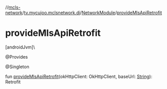 //[mcls-network](../../../index.md)/[tv.mycujoo.mclsnetwork.di](../index.md)/[NetworkModule](index.md)/[provideMlsApiRetrofit](provide-mls-api-retrofit.md)

# provideMlsApiRetrofit

[androidJvm]\

@Provides

@Singleton

fun [provideMlsApiRetrofit](provide-mls-api-retrofit.md)(okHttpClient: OkHttpClient, baseUrl: [String](https://kotlinlang.org/api/latest/jvm/stdlib/kotlin/-string/index.html)): Retrofit
